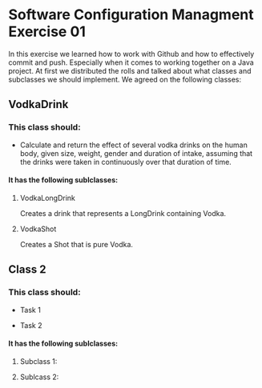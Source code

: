 # Software Configuration Managment Exercise 01

In this exercise we learned how to work with Github and how to effectively commit and push. Especially when it comes to working together on a Java project. At first we distributed the rolls and talked about what classes and subclasses we should implement.
We agreed on the following classes:

## VodkaDrink

### This class should:
- Calculate and return the effect of several vodka drinks on the
human body, given size, weight, gender and duration of intake, assuming that the drinks
were taken in continuously over that duration of time.

#### It has the following sublclasses:
 1. VodkaLongDrink

    Creates a drink that represents a LongDrink containing Vodka.

 2. VodkaShot

    Creates a Shot that is pure Vodka.

## Class 2

### This class should:
- Task 1

- Task 2

#### It has the following sublclasses:
 1. Subclass 1:

 2. Sublcass 2:


[//]: # (1. Numbered)
[//]: # (2. List)

[//]: # (**Bold** and _Italic_ and `Code` text)
